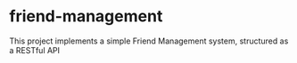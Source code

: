 # friend-management
This project implements a simple Friend Management system, structured as a RESTful API
